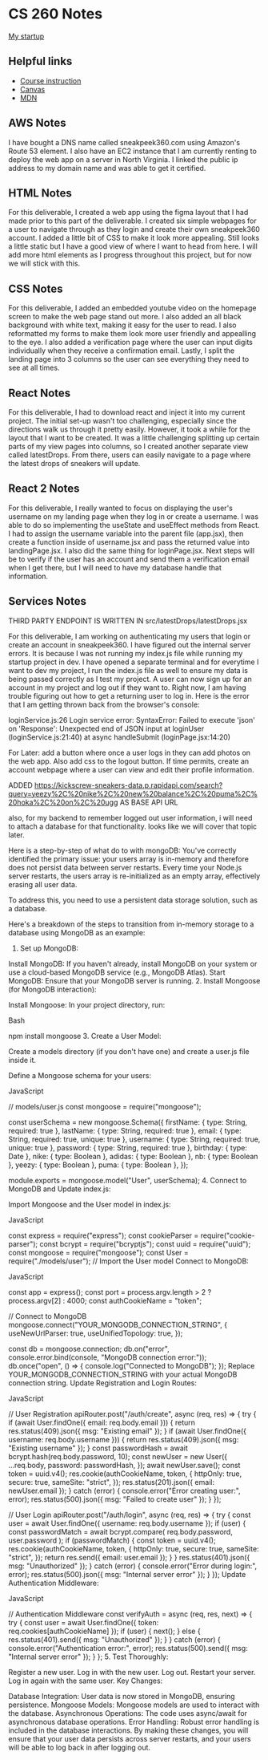 # CS 260 Notes

[My startup](https://simon.cs260.click)

## Helpful links

- [Course instruction](https://github.com/webprogramming260)
- [Canvas](https://byu.instructure.com)
- [MDN](https://developer.mozilla.org)

## AWS Notes

I have bought a DNS name called sneakpeek360.com using Amazon's Route 53 element. I also have an EC2 instance that I am currently renting to deploy the web app on a server in North Virginia. I linked the public ip address to my domain name and was able to get it certified.

## HTML Notes

For this deliverable, I created a web app using the figma layout that I had made prior to this part of the deliverable. I created six simple webpages for a user to navigate through as they login and create their own sneakpeek360 account. I added a little bit of CSS to make it look more appealing. Still looks a little static but I have a good view of where I want to head from here. I will add more html elements as I progress throughout this project, but for now we will stick with this.

## CSS Notes

For this deliverable, I added an embedded youtube video on the homepage screen to make the web page stand out more. I also added an all black background with white text, making it easy for the user to read. I also reformatted my forms to make them look more user friendly and appealling to the eye. I also added a verification page where the user can input digits individually when they receive a confirmation email. Lastly, I split the landing page into 3 columns so the user can see everything they need to see at all times.

## React Notes

For this deliverable, I had to download react and inject it into my current project. The initial set-up wasn't too challenging, especially since the directions walk us through it pretty easily. However, it took a while for the layout that I want to be created. It was a little challenging splitting up certain parts of my view pages into columns, so I created another separate view called latestDrops. From there, users can easily navigate to a page where the latest drops of sneakers will update.

## React 2 Notes

For this deliverable, I really wanted to focus on displaying the user's username on my landing page when they log in or create a username. I was able to do so implementing the useState and useEffect methods from React. I had to assign the username variable into the parent file (app.jsx), then create a function inside of username.jsx and pass the returned value into landingPage.jsx. I also did the same thing for loginPage.jsx. Next steps will be to verify if the user has an account and send them a verification email when I get there, but I will need to have my database handle that information.

## Services Notes

THIRD PARTY ENDPOINT IS WRITTEN IN src/latestDrops/latestDrops.jsx

For this deliverable, I am working on authenticating my users that login or create an account in sneakpeek360.
I have figured out the internal server errors. It is because I was not running my index.js file while running my startup project in dev. I have opened a separate terminal and for everytime I want to dev my project, I run the index.js file as well to ensure my data is being passed correctly as I test my project. A user can now sign up for an account in my project and log out if they want to. Right now, I am having trouble figuring out how to get a returning user to log in. Here is the error that I am getting thrown back from the browser's console:

loginService.js:26 Login service error: SyntaxError: Failed to execute 'json' on 'Response': Unexpected end of JSON input
at loginUser (loginService.js:21:40)
at async handleSubmit (loginPage.jsx:14:20)

For Later: add a button where once a user logs in they can add photos on the web app. Also add css to the logout button. If time permits, create an account webpage where a user can view and edit their profile information.

ADDED https://kickscrew-sneakers-data.p.rapidapi.com/search?query=yeezy%2C%20nike%2C%20new%20balance%2C%20puma%2C%20hoka%2C%20on%2C%20ugg AS BASE API URL

also, for my backend to remember logged out user information, i will need to attach a database for that functionality. looks like we will cover that topic later.

Here is a step-by-step of what do to with mongoDB:
You've correctly identified the primary issue: your users array is in-memory and therefore does not persist data between server restarts. Every time your Node.js server restarts, the users array is re-initialized as an empty array, effectively erasing all user data.

To address this, you need to use a persistent data storage solution, such as a database.

Here's a breakdown of the steps to transition from in-memory storage to a database using MongoDB as an example:

1. Set up MongoDB:

Install MongoDB: If you haven't already, install MongoDB on your system or use a cloud-based MongoDB service (e.g., MongoDB Atlas).
Start MongoDB: Ensure that your MongoDB server is running. 2. Install Mongoose (for MongoDB interaction):

Install Mongoose: In your project directory, run:

Bash

npm install mongoose 3. Create a User Model:

Create a models directory (if you don't have one) and create a user.js file inside it.

Define a Mongoose schema for your users:

JavaScript

// models/user.js
const mongoose = require("mongoose");

const userSchema = new mongoose.Schema({
firstName: { type: String, required: true },
lastName: { type: String, required: true },
email: { type: String, required: true, unique: true },
username: { type: String, required: true, unique: true },
password: { type: String, required: true },
birthday: { type: Date },
nike: { type: Boolean },
adidas: { type: Boolean },
nb: { type: Boolean },
yeezy: { type: Boolean },
puma: { type: Boolean },
});

module.exports = mongoose.model("User", userSchema); 4. Connect to MongoDB and Update index.js:

Import Mongoose and the User model in index.js:

JavaScript

const express = require("express");
const cookieParser = require("cookie-parser");
const bcrypt = require("bcryptjs");
const uuid = require("uuid");
const mongoose = require("mongoose");
const User = require("./models/user"); // Import the User model
Connect to MongoDB:

JavaScript

const app = express();
const port = process.argv.length > 2 ? process.argv[2] : 4000;
const authCookieName = "token";

// Connect to MongoDB
mongoose.connect("YOUR_MONGODB_CONNECTION_STRING", {
useNewUrlParser: true,
useUnifiedTopology: true,
});

const db = mongoose.connection;
db.on("error", console.error.bind(console, "MongoDB connection error:"));
db.once("open", () => {
console.log("Connected to MongoDB");
});
Replace YOUR_MONGODB_CONNECTION_STRING with your actual MongoDB connection string.
Update Registration and Login Routes:

JavaScript

// User Registration
apiRouter.post("/auth/create", async (req, res) => {
try {
if (await User.findOne({ email: req.body.email })) {
return res.status(409).json({ msg: "Existing email" });
}
if (await User.findOne({ username: req.body.username })) {
return res.status(409).json({ msg: "Existing username" });
}
const passwordHash = await bcrypt.hash(req.body.password, 10);
const newUser = new User({
...req.body,
password: passwordHash,
});
await newUser.save();
const token = uuid.v4();
res.cookie(authCookieName, token, {
httpOnly: true,
secure: true,
sameSite: "strict",
});
res.status(201).json({ email: newUser.email });
} catch (error) {
console.error("Error creating user:", error);
res.status(500).json({ msg: "Failed to create user" });
}
});

// User Login
apiRouter.post("/auth/login", async (req, res) => {
try {
const user = await User.findOne({ username: req.body.username });
if (user) {
const passwordMatch = await bcrypt.compare(
req.body.password,
user.password
);
if (passwordMatch) {
const token = uuid.v4();
res.cookie(authCookieName, token, {
httpOnly: true,
secure: true,
sameSite: "strict",
});
return res.send({ email: user.email });
}
}
res.status(401).json({ msg: "Unauthorized" });
} catch (error) {
console.error("Error during login:", error);
res.status(500).json({ msg: "Internal server error" });
}
});
Update Authentication Middleware:

JavaScript

// Authentication Middleware
const verifyAuth = async (req, res, next) => {
try {
const user = await User.findOne({ token: req.cookies[authCookieName] });
if (user) {
next();
} else {
res.status(401).send({ msg: "Unauthorized" });
}
} catch (error) {
console.error("Authentication error:", error);
res.status(500).send({ msg: "Internal server error" });
}
}; 5. Test Thoroughly:

Register a new user.
Log in with the new user.
Log out.
Restart your server.
Log in again with the same user.
Key Changes:

Database Integration: User data is now stored in MongoDB, ensuring persistence.
Mongoose Models: Mongoose models are used to interact with the database.
Asynchronous Operations: The code uses async/await for asynchronous database operations.
Error Handling: Robust error handling is included in the database interactions.
By making these changes, you will ensure that your user data persists across server restarts, and your users will be able to log back in after logging out.
